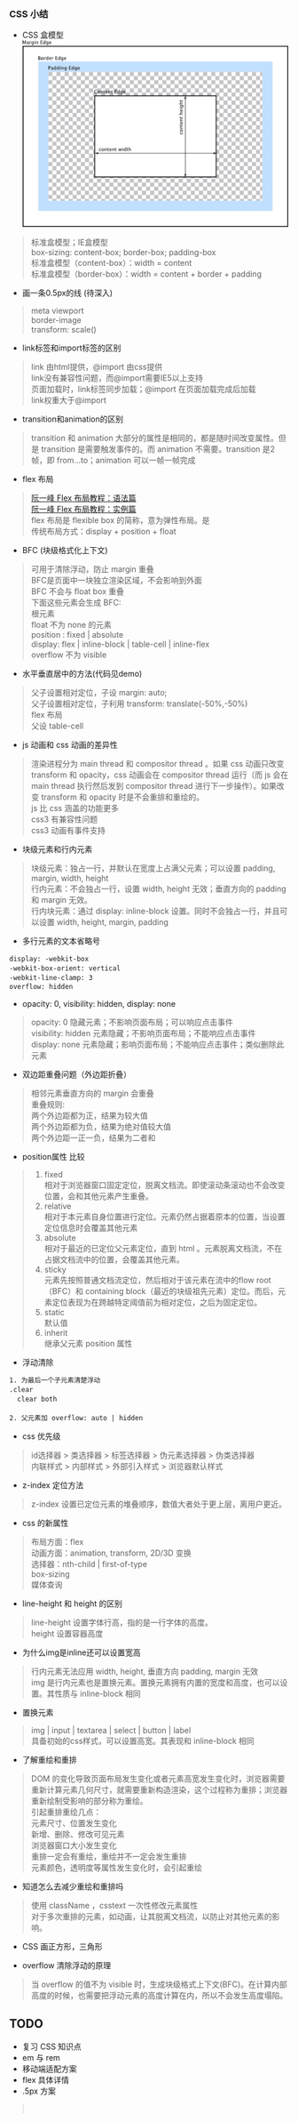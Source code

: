 ### CSS 小结

- CSS 盒模型
![CSS盒子](imgs/border-box.png)
> 标准盒模型；IE盒模型 </br>
> box-sizing: content-box; border-box; padding-box </br>
> 标准盒模型（content-box）：width = content </br>
> 标准盒模型（border-box）：width = content + border + padding </br>


- 画一条0.5px的线 (待深入)
> meta viewport <meta name="viewport" content="initial-scale=1.0, maximum-scale=1.0, user-scalable=no" /> </br>
> border-image </br>
> transform: scale() </br>


- link标签和import标签的区别
> link 由html提供，@import 由css提供 </br>
> link没有兼容性问题，而@import需要IE5以上支持 </br>
> 页面加载时，link标签同步加载；@import 在页面加载完成后加载 </br>
> link权重大于@import </br>

-  transition和animation的区别
> transition 和 animation 大部分的属性是相同的，都是随时间改变属性。但是 transition 是需要触发事件的。而 animation 不需要。transition 是2帧，即 from...to；animation 可以一帧一帧完成 </br>


- flex 布局
> [阮一峰 Flex 布局教程：语法篇](http://www.ruanyifeng.com/blog/2015/07/flex-grammar.html) </br>
> [阮一峰 Flex 布局教程：实例篇](http://www.ruanyifeng.com/blog/2015/07/flex-examples.html) </br>
> flex 布局是 flexible box 的简称，意为弹性布局。是 </br>
> 传统布局方式：display + position + float </br>

- BFC (块级格式化上下文)
> 可用于清除浮动，防止 margin 重叠 </br>
> BFC是页面中一块独立渲染区域，不会影响到外面 </br>
> BFC 不会与 float box 重叠 </br>
> 下面这些元素会生成 BFC: </br>
> 根元素 </br>
> float 不为 none 的元素 </br>
> position : fixed | absolute  </br>
> display: flex | inline-block | table-cell | inline-flex </br>
> overflow 不为 visible </br>

- 水平垂直居中的方法(代码见demo)
> 父子设置相对定位，子设 margin: auto; </br>
> 父子设置相对定位，子利用 transform: translate(-50%,-50%) </br>
> flex 布局 </br>
> 父设 table-cell </br>

- js 动画和 css 动画的差异性
> 渲染进程分为 main thread 和 compositor thread 。如果 css 动画只改变 transform 和 opacity，css 动画会在 compositor thread 运行（而 js 会在 main thread 执行然后发到 compositor thread 进行下一步操作）。如果改变 transform 和 opacity 时是不会重排和重绘的。 </br>
> js 比 css 涵盖的功能更多 </br>
> css3 有兼容性问题 </br>
> css3 动画有事件支持 </br>

- 块级元素和行内元素
> 块级元素：独占一行，并默认在宽度上占满父元素；可以设置 padding, margin, width, height </br>
> 行内元素：不会独占一行，设置 width, height 无效；垂直方向的 padding 和 margin 无效。 </br>
> 行内块元素：通过 display: inline-block 设置。同时不会独占一行，并且可以设置 width, height, margin, padding </br>

- 多行元素的文本省略号
```html
display: -webkit-box
-webkit-box-orient: vertical
-webkit-line-clamp: 3
overflow: hidden
```

- opacity: 0, visibility: hidden, display: none
> opacity: 0 隐藏元素；不影响页面布局；可以响应点击事件 </br>
> visibility: hidden 元素隐藏；不影响页面布局；不能响应点击事件 </br>
> display: none 元素隐藏；影响页面布局；不能响应点击事件；类似删除此元素 </br>
 

- 双边距重叠问题（外边距折叠）
> 相邻元素垂直方向的 margin 会重叠 </br>
> 重叠规则: </br>
> 两个外边距都为正，结果为较大值 </br>
> 两个外边距都为负，结果为绝对值较大值 </br>
> 两个外边距一正一负，结果为二者和 </br>

- position属性 比较
> 1. fixed </br>
> 相对于浏览器窗口固定定位，脱离文档流。即使滚动条滚动也不会改变位置，会和其他元素产生重叠。 </br>
> 2. relative </br>
> 相对于本元素自身位置进行定位。元素仍然占据着原本的位置，当设置定位信息时会覆盖其他元素 </br>
> 3. absolute </br>
> 相对于最近的已定位父元素定位，直到 html 。元素脱离文档流，不在占据文档流中的位置，会覆盖其他元素。 </br>
> 4. sticky </br>
> 元素先按照普通文档流定位，然后相对于该元素在流中的flow root（BFC）和 containing block（最近的块级祖先元素）定位。而后，元素定位表现为在跨越特定阈值前为相对定位，之后为固定定位。 </br>
> 5. static </br>
> 默认值 </br>
> 6. inherit </br>
> 继承父元素 position 属性 </br>

- 浮动清除
```html
1. 为最后一个子元素清楚浮动
.clear
  clear both

2. 父元素加 overflow: auto | hidden


```

- css 优先级
> id选择器 > 类选择器 > 标签选择器 > 伪元素选择器 > 伪类选择器 </br>
> 内联样式 > 内部样式 > 外部引入样式 > 浏览器默认样式 </br>

- z-index 定位方法
> z-index 设置已定位元素的堆叠顺序，数值大者处于更上层，离用户更近。 </br>

- css 的新属性
> 布局方面：flex  </br>
> 动画方面：animation, transform, 2D/3D 变换 </br>
> 选择器：nth-child | first-of-type </br>
> box-sizing </br>
> 媒体查询 </br>

- line-height 和 height 的区别
> line-height 设置字体行高，指的是一行字体的高度。 </br>
> height 设置容器高度 </br>

- 为什么img是inline还可以设置宽高
> 行内元素无法应用 width, height, 垂直方向 padding, margin 无效 </br>
> img 是行内元素也是置换元素。置换元素拥有内置的宽度和高度，也可以设置。其性质与 inline-block 相同 </br>

- 置换元素
> img | input | textarea | select | button | label </br>
> 具备初始的css样式，可以设置高宽。其表现和 inline-block 相同 </br>

- 了解重绘和重排
> DOM 的变化导致页面布局发生变化或者元素高宽发生变化时，浏览器需要重新计算元素几何尺寸，就需要重新构造渲染，这个过程称为重排；浏览器重新绘制受影响的部分称为重绘。 </br>
> 引起重排重绘几点： </br>
> 元素尺寸、位置发生变化 </br>
> 新增、删除、修改可见元素 </br>
> 浏览器窗口大小发生变化 </br>
> 重排一定会有重绘，重绘并不一定会发生重排 </br>
> 元素颜色，透明度等属性发生变化时，会引起重绘 </br>

- 知道怎么去减少重绘和重排吗 
> 使用 className ，csstext 一次性修改元素属性 </br>
> 对于多次重排的元素，如动画，让其脱离文档流，以防止对其他元素的影响。 </br>

- CSS 画正方形，三角形

- overflow 清除浮动的原理
> 当 overflow 的值不为 visible 时，生成块级格式上下文(BFC)。在计算内部高度的时候，也需要把浮动元素的高度计算在内，所以不会发生高度塌陷。 </br>

## TODO
- 复习 CSS 知识点
- em 与 rem 
- 移动端适配方案
- flex 具体详情
- .5px 方案


>  </br>
